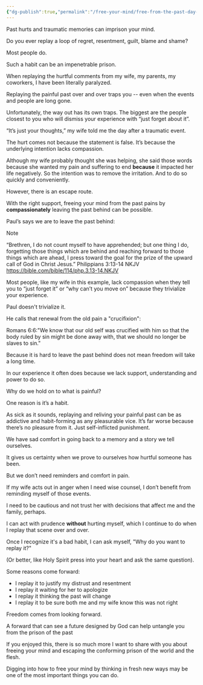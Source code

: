 ```yaml
---
{"dg-publish":true,"permalink":"/free-your-mind/free-from-the-past-day-5/","created":"2023-06-23T12:33:03.015-07:00","updated":"2023-07-03T17:33:17.910-07:00"}
---
```



Past hurts and traumatic memories can imprison your mind. 

Do you ever replay a loop of regret, resentment, guilt, blame and shame?

Most people do.

Such a habit can be an impenetrable prison. 

When replaying the hurtful comments from my wife, my parents, my coworkers, I have been literally paralyzed. 

Replaying the painful past over and over traps you -- even when the events and people are long gone.                            

Unfortunately, the way out has its own traps.  The biggest are the people closest to you who will dismiss your experience with “just forget about it”.
                                                                                    
“It’s just your thoughts,” my wife told me the day after a traumatic event. 

The hurt comes not because the statement is false. It’s because the underlying intention lacks compassion. 

Although my wife probably thought she was helping, she said those words because she wanted my pain and suffering to end **because** it impacted her life negatively. So the intention was to remove the irritation.  And to do so quickly and conveniently.

However, there is an escape route.

With the right support, freeing your mind from the past pains by **compassionately** leaving the past behind can be possible. 

Paul’s says we are to leave the past behind: 

> [!NOTE]
> “Brethren, I do not count myself to have apprehended; but one thing I do, forgetting those things which are behind and reaching forward to those things which are ahead, I press toward the goal for the prize of the upward call of God in Christ Jesus.”
> ‭‭Philippians‬ ‭3‬:‭13‬-‭14‬ ‭NKJV‬‬
> https://bible.com/bible/114/php.3.13-14.NKJV

Most people, like my wife in this example, lack compassion when they tell you to “just forget it” or “why can’t you move on” because they trivialize your experience.

Paul doesn't trivialize it.  

He calls that renewal from the old pain a "crucifixion":

Romans 6:6:"We know that our old self was crucified with him so that the body ruled by sin might be done away with, that we should no longer be slaves to sin."

Because it is hard to leave the past behind does not mean freedom will take a long time.

In our experience it often does because we lack support, understanding and power to do so.

Why do we hold on to what is painful?

One reason is it’s a habit. 

As sick as it sounds, replaying and reliving your painful past can be as addictive and habit-forming as any pleasurable vice. It’s far worse because there’s no pleasure from it. Just self-inflicted punishment.

We have sad comfort in going back to a memory and a story we tell ourselves. 

It gives us certainty when we prove to ourselves how hurtful someone has been. 

But we don’t need reminders and comfort in pain. 

If my wife acts out in anger when I need wise counsel, I don’t benefit from reminding myself of those events. 

I need to be cautious and not trust her with decisions that affect me and the family, perhaps. 

I can act with prudence **without** hurting myself, which I continue to do when I replay that scene over and over. 

Once I recognize it's a bad habit, I can ask myself, "Why do you want to replay it?"

(Or better, like Holy Spirit press into your heart and ask the same question).

Some reasons come forward:

- I replay it to justify my distrust and resentment
- I replay it waiting for her to apologize
- I replay it thinking the past will change
- I replay it to be sure both me and my wife know this was not right

Freedom comes from looking forward. 

A forward that can see a future designed by God can help untangle you from the prison of the past

If you enjoyed this, there is so much more I want to share with you about freeing your mind and escaping the conforming prison of the world and the flesh.

Digging into how to free your mind by thinking in fresh new ways may be one of the most important things you can do.  




